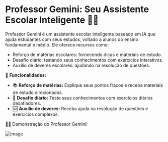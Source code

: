 # Professor Gemini: Seu Assistente Escolar Inteligente 🧑‍🏫

Professor Gemini é um assistente escolar inteligente baseado em IA que ajuda estudantes com seus estudos, voltado a alunos do ensino fundamental e médio. Ele oferece recursos como:

- Reforço de matérias escolares: fornecendo dicas e materiais de estudo.
- Desafio diário: testando seus conhecimentos com exercícios interativos.
- Auxílio de deveres escolares: ajudando na resolução de questões.

🚀 **Funcionalidades:**

- 📚 **Reforço de matérias:** Explique seus pontos fracos e receba materiais de estudo direcionados.
- 💪 **Desafio diário:** Teste seus conhecimentos com exercícios diários desafiadores.
- 🆘 **Auxílio de deveres:**  Receba ajuda na resolução de questões e exercícios complexos.

👨‍💻 Demonstração do Professor Gemini!

![image](https://github.com/ruan-webdev/GeminiProfessorAI/assets/40373628/e1c350a9-5d57-4570-9db1-e33b11ab4243)





   
